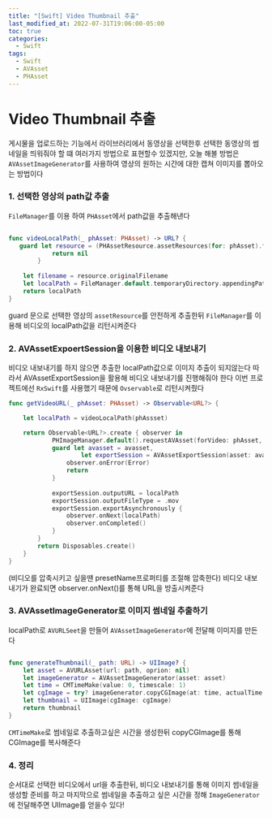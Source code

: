 ```yaml
---
title: "[Swift] Video Thumbnail 추출"
last_modified_at: 2022-07-31T19:06:00-05:00
toc: true
categories:
  - Swift
tags:
  - Swift
  - AVAsset
  - PHAsset
---
```


# Video Thumbnail 추출
게시물을 업로드하는 기능에서 라이브러리에서 동영상을 선택한후 선택한 동영상의 썸네일을 띄워줘야 할 떄 여러가지 방법으로 표현할수 있겠지만, 오늘 해볼 방법은 `AVAssetImageGenerator`를 사용하여 영상의 원하는 시간에 대한 캡쳐 이미지를 뽑아오는 방법이다

### 1. 선택한 영상의 path값 추출
`FileManager`를 이용 하여 `PHAsset`에서 path값을 추출해낸다
```swift

func videoLocalPath(_ phAsset: PHAsset) -> URL? {
   guard let resource = (PHAssetResource.assetResources(for: phAsset).filter{ $0.type == .video }).first else {
            return nil
        }
    
    let filename = resource.originalFilename
    let localPath = FileManager.default.temporaryDirectory.appendingPathComponent(filename)
    return localPath
}
```
guard 문으로 선택한 영상의 `assetResource`를 안전하게 추출한뒤 `FileManager`를 이용해 비디오의 localPath값을 리턴시켜준다

### 2. AVAssetExpoertSession을 이용한 비디오 내보내기
비디오 내보내기를 하지 않으면 추출한 localPath값으로 이미지 추출이 되지않는다
따라서 AVAssetExportSession을 활용해 비디오 내보내기를 진행해줘야 한다
이번 프로젝트에선 `RxSwift`를 사용했기 때문에 `Ovservable`로 리턴시켜줬다

```swift
func getVideoURL(_ phAsset: PHAsset) -> Observable<URL?> {

    let localPath = videoLocalPath(phAssset)

    return Observable<URL?>.create { observer in
            PHImageManager.default().requestAVAsset(forVideo: phAsset, options: nil) { avasset, avaudio, info in
            guard let avasset = avasset,
                    let exportSession = AVAssetExportSession(asset: avasset, presetName: AVAssetExportPresetMediumQuality) else {
                observer.onError(Error)
                return
            }
                
            exportSession.outputURL = localPath
            exportSession.outputFileType = .mov
            exportSession.exportAsynchronously {
                observer.onNext(localPath)
                observer.onCompleted()
            }
        }
        return Disposables.create()
    }
}
```
(비디오를 압축시키고 싶을땐 presetName프로퍼티를 조절해 압축한다)
비디오 내보내기가 완료되면 observer.onNext()를 통해 URL을 방출시켜준다

### 3. AVAssetImageGenerator로 이미지 썸네일 추출하기
localPath로  `AVURLSeet`을 만들어 `AVAssetImageGenerator`에 전달해 이미지를 만든다

```swift

func generateThumbnail(_ path: URL) -> UIImage? {
    let asset = AVURLAsset(url: path, oprion: nil)
    let imageGenerator = AVAssetImageGenerator(asset: asset)
    let time = CMTimeMake(value: 0, timescale: 1)
    let cgImage = try? imageGenerator.copyCGImage(at: time, actualTime: nil)
    let thumbnail = UIImage(cgImage: cgImage)
    return thumbnail
}
```

`CMTimeMake`로 썸네일로 추출하고싶은 시간을 생성한뒤 copyCGImage를 통해 CGImage를 복사해준다

### 4. 정리
순서대로 선택한 비디오에서 url을 추출한뒤, 비디오 내보내기를 통해 이미지 썸네일을 생성할 준비를 하고
마지막으로 썸네일을 추출하고 싶은 시간을 정해 `ImageGenerator`에 전달해주면 UIImage를 얻을수 있다!
